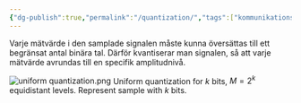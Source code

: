 ```yaml
---
{"dg-publish":true,"permalink":"/quantization/","tags":["kommunikationssystem"]}
---
```


Varje mätvärde i den samplade signalen måste kunna översättas till ett begränsat antal binära tal. Därför kvantiserar man signalen, så att varje mätvärde avrundas till en specifik amplitudnivå.

![uniform quantization.png](/img/user/images/uniform%20quantization.png)
Uniform quantization for $k$ bits, $M=2^{k}$ equidistant levels. Represent sample with $k$ bits.

